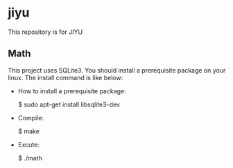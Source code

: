 # jiyu
This repository is for JIYU

## Math
This project uses SQLite3. You should install a prerequisite package on your linux. The install command is like below:

* How to install a prerequisite package:

    $ sudo apt-get install libsqlite3-dev


* Compile:

    $ make

* Excute:

    $ ./math
